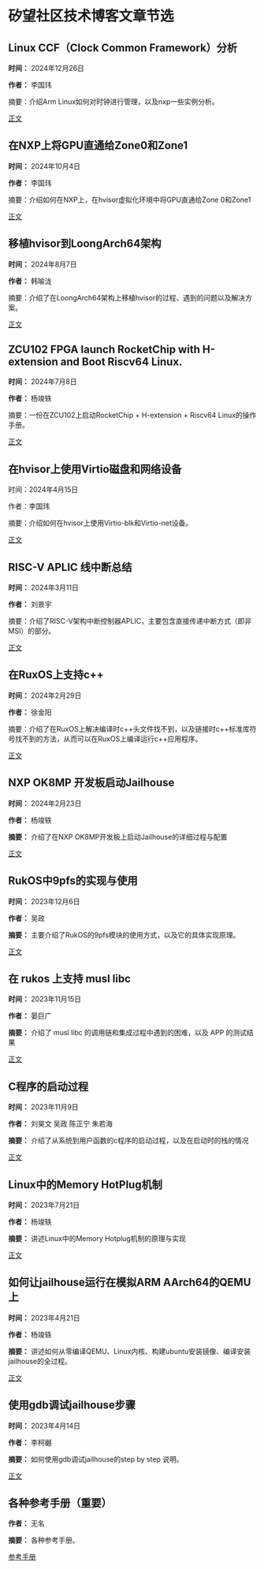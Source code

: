 # 矽望社区技术博客文章节选

## Linux CCF（Clock Common Framework）分析

**时间：** 2024年12月26日

**作者：** 李国玮

摘要：介绍Arm Linux如何对时钟进行管理，以及nxp一些实例分析。

[正文](2024/20241226_linux_ccf.md)

## 在NXP上将GPU直通给Zone0和Zone1

**时间：** 2024年10月4日

**作者：** 李国玮

摘要：介绍如何在NXP上，在hvisor虚拟化环境中将GPU直通给Zone 0和Zone1

[正文](2024/20241004_GPU_ON_NXP.md)

## 移植hvisor到LoongArch64架构

**时间：** 2024年8月7日

**作者：** 韩喻泷

摘要：介绍了在LoongArch64架构上移植hvisor的过程、遇到的问题以及解决方案。

[正文](2024/20240807_hvisor_loongarch64_port.md)

## ZCU102 FPGA launch RocketChip with H-extension and Boot Riscv64 Linux.

**时间：** 2024年7月8日

**作者：** 杨竣轶

摘要：一份在ZCU102上启动RocketChip + H-extension + Riscv64 Linux的操作手册。

[正文](2024/20240706_FPGA_Supported_Rocketchip.md)

## 在hvisor上使用Virtio磁盘和网络设备

时间：2024年4月15日

作者：李国玮

摘要：介绍如何在hvisor上使用Virtio-blk和Virtio-net设备。

[正文](2024/20240415_Virtio_devices_tutorial.md)

## RISC-V APLIC 线中断总结

**时间：** 2024年3月11日

**作者：** 刘景宇

摘要：介绍了RISC-V架构中断控制器APLIC，主要包含直接传递中断方式（即非MSI）的部分。

[正文](2024/20240311_APLIC.md)

## 在RuxOS上支持c++

**时间：** 2024年2月29日

**作者：** 徐金阳

摘要：介绍了在RuxOS上解决编译时c++头文件找不到，以及链接时c++标准库符号找不到的方法，从而可以在RuxOS上编译运行c++应用程序。

[正文](2024/20240229_Support_c++_on_RuxOS.md)


## NXP OK8MP 开发板启动Jailhouse

**时间：** 2024年2月23日

**作者：** 杨竣轶

**摘要：** 介绍了在NXP OK8MP开发板上启动Jailhouse的详细过程与配置

[正文](2023/20240223_NXP_Boot_Jailhouse_Tutorial.md)


## RukOS中9pfs的实现与使用

**时间：** 2023年12月6日

**作者：** 吴政

**摘要：** 主要介绍了RukOS的9pfs模块的使用方式，以及它的具体实现原理。

[正文](2023/20231113_how-9pfs-is-integrated-to-rukos.md)


## 在 rukos 上支持 musl libc

**时间：** 2023年11月15日

**作者：** 晏巨广

**摘要：** 介绍了 musl libc 的调用链和集成过程中遇到的困难，以及 APP 的测试结果

[正文](2023/20231115_MUSL_on_Rukos.md)


## C程序的启动过程

**时间：** 2023年11月9日

**作者：** 刘昊文 吴政 陈正宁 朱若海

**摘要：** 介绍了从系统到用户函数的c程序的启动过程，以及在启动时的栈的情况

[正文](2023/20231109_cstart.md)


## Linux中的Memory HotPlug机制

**时间：** 2023年7月21日

**作者：** 杨竣轶

**摘要：** 讲述Linux中的Memory Hotplug机制的原理与实现

[正文](2023/20230721_Linux_Memory_Hotplug.md)


## 如何让jailhouse运行在模拟ARM AArch64的QEMU上

**时间：** 2023年4月21日

**作者：** 杨竣轶

**摘要：** 讲述如何从零编译QEMU、Linux内核、构建ubuntu安装镜像、编译安装jailhouse的全过程。

[正文](2023/20230421_ARM64-QEMU-jailhouse.md)


## 使用gdb调试jailhouse步骤

**时间：** 2023年4月14日

**作者：** 李柯樾

**摘要：** 如何使用gdb调试jailhouse的step by step 说明。

[正文](2023/20230414_gdb_debug_jailhouse.md)


## 各种参考手册（重要）

<i class="fa-solid fa-star"></i><i class="fa-solid fa-star"></i><i class="fa-solid fa-star"></i><i class="fa-solid fa-star"></i><i class="fa-solid fa-star"></i>

**作者：** 无名

**摘要：** 各种参考手册。

[参考手册](2023/20230915_references.md)
